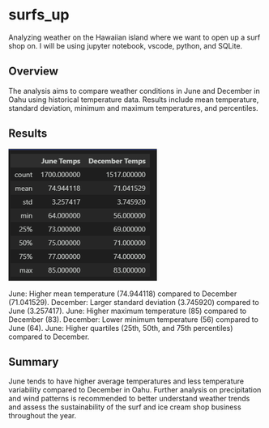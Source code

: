 # surfs_up
Analyzing weather on the Hawaiian island where we want to open up a surf shop on. I will be using jupyter notebook, vscode, python, and SQLite.

## Overview
The analysis aims to compare weather conditions in June and December in Oahu using historical temperature data. Results include mean temperature, standard deviation, minimum and maximum temperatures, and percentiles.

## Results
![Alt text](images/summary_stats.png)

June: Higher mean temperature (74.944118) compared to December (71.041529).
December: Larger standard deviation (3.745920) compared to June (3.257417).
June: Higher maximum temperature (85) compared to December (83).
December: Lower minimum temperature (56) compared to June (64).
June: Higher quartiles (25th, 50th, and 75th percentiles) compared to December.

## Summary
June tends to have higher average temperatures and less temperature variability compared to December in Oahu. Further analysis on precipitation and wind patterns is recommended to better understand weather trends and assess the sustainability of the surf and ice cream shop business throughout the year.



